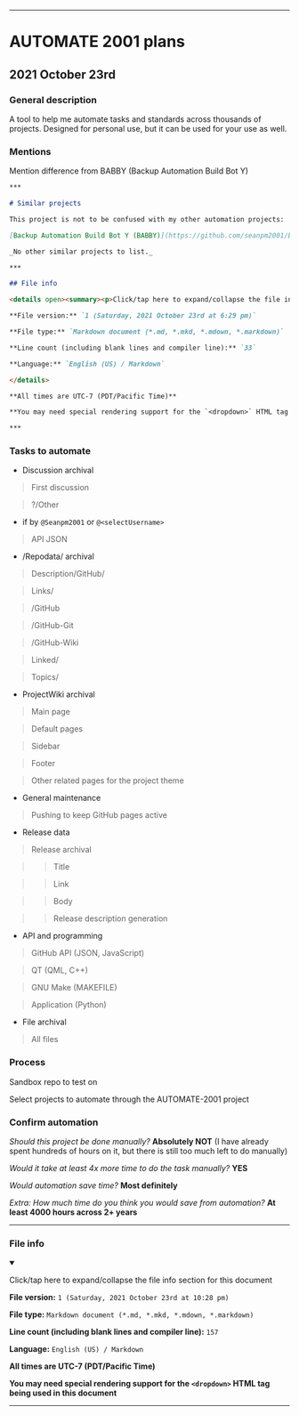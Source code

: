 
***

# AUTOMATE 2001 plans

## 2021 October 23rd

### General description

A tool to help me automate tasks and standards across thousands of projects. Designed for personal use, but it can be used for your use as well.

### Mentions

Mention difference from BABBY (Backup Automation Build Bot Y)

```markdown
***

# Similar projects

This project is not to be confused with my other automation projects:

[Backup Automation Build Bot Y (BABBY)](https://github.com/seanpm2001/Backup-Automation-Build-Bot-Y) - This is a backup automation tool. It automates data backups.

_No other similar projects to list._

***

## File info

<details open><summary><p>Click/tap here to expand/collapse the file info section for this document</p></summary>

**File version:** `1 (Saturday, 2021 October 23rd at 6:29 pm)`

**File type:** `Markdown document (*.md, *.mkd, *.mdown, *.markdown)`

**Line count (including blank lines and compiler line):** `33`

**Language:** `English (US) / Markdown`

</details>

**All times are UTC-7 (PDT/Pacific Time)**

**You may need special rendering support for the `<dropdown>` HTML tag being used in this document**

***
```

### Tasks to automate

* Discussion archival

> First discussion

> ?/Other

* if by `@Seanpm2001` or `@<selectUsername>`

> API JSON

* /Repodata/ archival

> Description/GitHub/

> Links/

> /GitHub

> /GitHub-Git

> /GitHub-Wiki

> Linked/

> Topics/

* ProjectWiki archival

> Main page

> Default pages

> Sidebar

> Footer

> Other related pages for the project theme

* General maintenance

> Pushing to keep GitHub pages active

* Release data

> Release archival

> > Title

> > Link

> > Body

> > Release description generation

* API and programming

> GitHub API (JSON, JavaScript)

> QT (QML, C++)

> GNU Make (MAKEFILE)

> Application (Python)

* File archival

> All files

### Process

Sandbox repo to test on

Select projects to automate through the AUTOMATE-2001 project

### Confirm automation

_Should this project be done manually?_ **Absolutely NOT** (I have already spent hundreds of hours on it, but there is still too much left to do manually)

_Would it take at least 4x more time to do the task manually?_ **YES**

_Would automation save time?_ **Most definitely**

_Extra: How much time do you think you would save from automation?_ **At least 4000 hours across 2+ years**

***

### File info

<details open><summary><p>Click/tap here to expand/collapse the file info section for this document</p></summary>

**File version:** `1 (Saturday, 2021 October 23rd at 10:28 pm)`

**File type:** `Markdown document (*.md, *.mkd, *.mdown, *.markdown)`

**Line count (including blank lines and compiler line):** `157`

**Language:** `English (US) / Markdown`

</details>

**All times are UTC-7 (PDT/Pacific Time)**

**You may need special rendering support for the `<dropdown>` HTML tag being used in this document**

***
